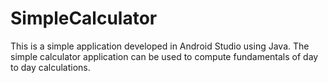 # SimpleCalculator
This is a simple application developed in Android Studio using Java. The simple calculator application can be used to compute fundamentals of day to day calculations.

